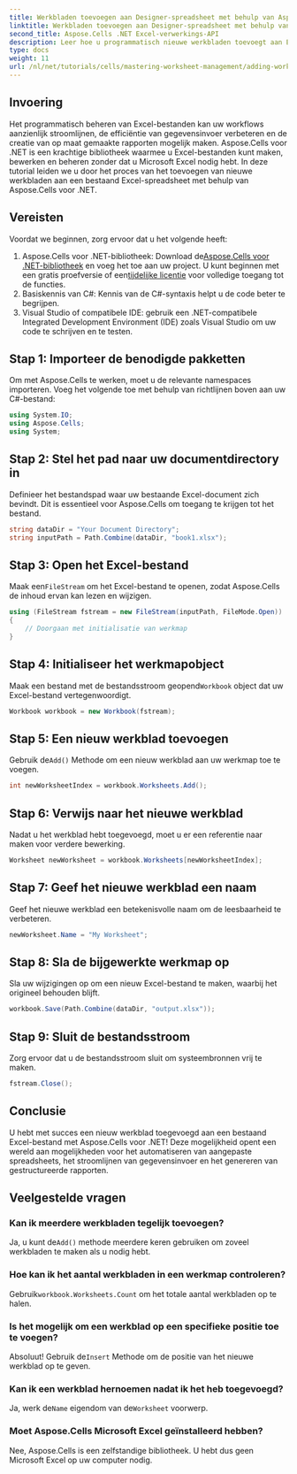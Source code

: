 ```yaml
---
title: Werkbladen toevoegen aan Designer-spreadsheet met behulp van Aspose.Cells
linktitle: Werkbladen toevoegen aan Designer-spreadsheet met behulp van Aspose.Cells
second_title: Aspose.Cells .NET Excel-verwerkings-API
description: Leer hoe u programmatisch nieuwe werkbladen toevoegt aan Excel-bestanden met Aspose.Cells voor .NET. Deze uitgebreide gids leidt u door de benodigde stappen.
type: docs
weight: 11
url: /nl/net/tutorials/cells/mastering-worksheet-management/adding-worksheets-to-designer-spreadsheet/
---
```

## Invoering

Het programmatisch beheren van Excel-bestanden kan uw workflows aanzienlijk stroomlijnen, de efficiëntie van gegevensinvoer verbeteren en de creatie van op maat gemaakte rapporten mogelijk maken. Aspose.Cells voor .NET is een krachtige bibliotheek waarmee u Excel-bestanden kunt maken, bewerken en beheren zonder dat u Microsoft Excel nodig hebt. In deze tutorial leiden we u door het proces van het toevoegen van nieuwe werkbladen aan een bestaand Excel-spreadsheet met behulp van Aspose.Cells voor .NET.

## Vereisten
Voordat we beginnen, zorg ervoor dat u het volgende heeft:

1.  Aspose.Cells voor .NET-bibliotheek: Download de[Aspose.Cells voor .NET-bibliotheek](https://releases.aspose.com/cells/net/) en voeg het toe aan uw project. U kunt beginnen met een gratis proefversie of een[tijdelijke licentie](https://purchase.aspose.com/temporary-license/) voor volledige toegang tot de functies.
2. Basiskennis van C#: Kennis van de C#-syntaxis helpt u de code beter te begrijpen.
3. Visual Studio of compatibele IDE: gebruik een .NET-compatibele Integrated Development Environment (IDE) zoals Visual Studio om uw code te schrijven en te testen.

## Stap 1: Importeer de benodigde pakketten
Om met Aspose.Cells te werken, moet u de relevante namespaces importeren. Voeg het volgende toe met behulp van richtlijnen boven aan uw C#-bestand:

```csharp
using System.IO;
using Aspose.Cells;
using System;
```

## Stap 2: Stel het pad naar uw documentdirectory in
Definieer het bestandspad waar uw bestaande Excel-document zich bevindt. Dit is essentieel voor Aspose.Cells om toegang te krijgen tot het bestand.

```csharp
string dataDir = "Your Document Directory";
string inputPath = Path.Combine(dataDir, "book1.xlsx");
```

## Stap 3: Open het Excel-bestand
 Maak een`FileStream` om het Excel-bestand te openen, zodat Aspose.Cells de inhoud ervan kan lezen en wijzigen.

```csharp
using (FileStream fstream = new FileStream(inputPath, FileMode.Open))
{
    // Doorgaan met initialisatie van werkmap
}
```

## Stap 4: Initialiseer het werkmapobject
 Maak een bestand met de bestandsstroom geopend`Workbook` object dat uw Excel-bestand vertegenwoordigt.

```csharp
Workbook workbook = new Workbook(fstream);
```

## Stap 5: Een nieuw werkblad toevoegen
 Gebruik de`Add()` Methode om een nieuw werkblad aan uw werkmap toe te voegen.

```csharp
int newWorksheetIndex = workbook.Worksheets.Add();
```

## Stap 6: Verwijs naar het nieuwe werkblad
Nadat u het werkblad hebt toegevoegd, moet u er een referentie naar maken voor verdere bewerking.

```csharp
Worksheet newWorksheet = workbook.Worksheets[newWorksheetIndex];
```

## Stap 7: Geef het nieuwe werkblad een naam
Geef het nieuwe werkblad een betekenisvolle naam om de leesbaarheid te verbeteren.

```csharp
newWorksheet.Name = "My Worksheet";
```

## Stap 8: Sla de bijgewerkte werkmap op
Sla uw wijzigingen op om een nieuw Excel-bestand te maken, waarbij het origineel behouden blijft.

```csharp
workbook.Save(Path.Combine(dataDir, "output.xlsx"));
```

## Stap 9: Sluit de bestandsstroom
Zorg ervoor dat u de bestandsstroom sluit om systeembronnen vrij te maken.

```csharp
fstream.Close();
```

## Conclusie
U hebt met succes een nieuw werkblad toegevoegd aan een bestaand Excel-bestand met Aspose.Cells voor .NET! Deze mogelijkheid opent een wereld aan mogelijkheden voor het automatiseren van aangepaste spreadsheets, het stroomlijnen van gegevensinvoer en het genereren van gestructureerde rapporten.

## Veelgestelde vragen

### Kan ik meerdere werkbladen tegelijk toevoegen?
 Ja, u kunt de`Add()` methode meerdere keren gebruiken om zoveel werkbladen te maken als u nodig hebt.

### Hoe kan ik het aantal werkbladen in een werkmap controleren?
 Gebruik`workbook.Worksheets.Count` om het totale aantal werkbladen op te halen.

### Is het mogelijk om een werkblad op een specifieke positie toe te voegen?
 Absoluut! Gebruik de`Insert` Methode om de positie van het nieuwe werkblad op te geven.

### Kan ik een werkblad hernoemen nadat ik het heb toegevoegd?
Ja, werk de`Name` eigendom van de`Worksheet` voorwerp.

### Moet Aspose.Cells Microsoft Excel geïnstalleerd hebben?
Nee, Aspose.Cells is een zelfstandige bibliotheek. U hebt dus geen Microsoft Excel op uw computer nodig.